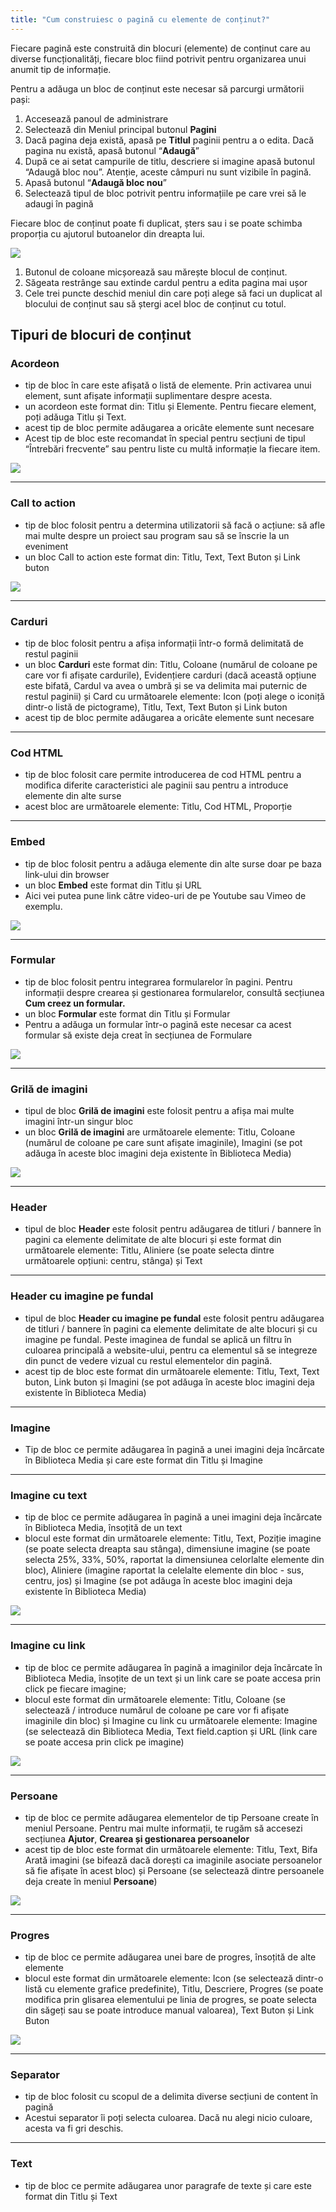 ```yaml
---
title: "Cum construiesc o pagină cu elemente de conținut?"
---
```


Fiecare pagină este construită din blocuri (elemente) de conținut care
au diverse funcționalități, fiecare bloc fiind potrivit pentru
organizarea unui anumit tip de informație.

Pentru a adăuga un bloc de conținut este necesar să parcurgi următorii
pași:

1)  Accesează panoul de administrare
2)  Selectează din Meniul principal butonul **Pagini**
3)  Dacă pagina deja există, apasă pe **Titlul** paginii pentru a o
    edita. Dacă pagina nu există, apasă butonul “**Adaugă**”
4)  După ce ai setat campurile de titlu, descriere si imagine apasă
    butonul “Adaugă bloc nou”. Atenție, aceste câmpuri nu sunt
    vizibile în pagină.
5)  Apasă butonul “**Adaugă bloc nou**”
6)  Selectează tipul de bloc potrivit pentru informațiile pe care vrei
    să le adaugi în pagină

Fiecare bloc de conținut poate fi duplicat, șters sau i se poate schimba
proporția cu ajutorul butoanelor din dreapta lui.

<a href="/build/help/003.png">
    <img src="/build/help/003.png" />
</a>

1)  Butonul de coloane micșorează sau mărește blocul de conținut.
2)  Săgeata restrânge sau extinde cardul pentru a edita pagina mai ușor
3)  Cele trei puncte deschid meniul din care poți alege să faci un
    duplicat al blocului de conținut sau să ștergi acel bloc de
    conținut cu totul.

## Tipuri de blocuri de conținut

### Acordeon

- tip de bloc în care este afișată o listă de elemente. Prin activarea
  unui element, sunt afișate informații suplimentare despre acesta.
- un acordeon este format din: Titlu și Elemente. Pentru fiecare
  element, poți adăuga Titlu și Text.
- acest tip de bloc permite adăugarea a oricâte elemente sunt necesare
- Acest tip de bloc este recomandat în special pentru secțiuni de
  tipul “Întrebări frecvente” sau pentru liste cu multă informație
  la fiecare item.

<a href="/build/help/007.png">
    <img src="/build/help/007.png" />
</a>

---

### Call to action

- tip de bloc folosit pentru a determina utilizatorii să facă o
  acțiune: să afle mai multe despre un proiect
  sau program sau să se înscrie la un eveniment
- un bloc Call to action este format din: Titlu, Text, Text Buton și
  Link buton

<a href="/build/help/012.png">
    <img src="/build/help/012.png" />
</a>

---

### Carduri

- tip de bloc folosit pentru a afișa informații într-o formă
  delimitată de restul paginii
- un bloc **Carduri** este format din: Titlu, Coloane (numărul de
  coloane pe care vor fi afișate cardurile), Evidențiere carduri
  (dacă această opțiune este bifată, Cardul va avea o umbră și se va
  delimita mai puternic de restul paginii) și Card cu următoarele
  elemente: Icon (poți alege o iconiță dintr-o listă de pictograme),
  Titlu, Text, Text Buton și Link buton
- acest tip de bloc permite adăugarea a oricâte elemente sunt necesare

---

### Cod HTML

- tip de bloc folosit care permite introducerea de cod HTML pentru a
  modifica diferite caracteristici ale paginii sau pentru a
  introduce elemente din alte surse
- acest bloc are următoarele elemente: Titlu, Cod HTML, Proporție

---

### Embed

- tip de bloc folosit pentru a adăuga elemente din alte surse doar pe
  baza link-ului din browser
- un bloc **Embed** este format din Titlu și URL
- Aici vei putea pune link către video-uri de pe Youtube sau Vimeo de
  exemplu.

<a href="/build/help/022.png">
    <img src="/build/help/022.png" />
</a>

---

### Formular

- tip de bloc folosit pentru integrarea formularelor în pagini. Pentru
  informații despre crearea și gestionarea formularelor, consultă
  secțiunea **Cum creez un formular.**
- un bloc **Formular** este format din Titlu și Formular
- Pentru a adăuga un formular într-o pagină este necesar ca acest
  formular să existe deja creat în secțiunea de Formulare

<a href="/build/help/002.png">
    <img src="/build/help/002.png" />
</a>

---

### Grilă de imagini

- tipul de bloc **Grilă de imagini** este folosit pentru a afișa mai
  multe imagini într-un singur bloc
- un bloc **Grilă de imagini** are următoarele elemente: Titlu,
  Coloane (numărul de coloane pe care sunt afișate imaginile),
  Imagini (se pot adăuga în aceste bloc imagini deja existente în
  Biblioteca Media)

<a href="/build/help/028.png">
    <img src="/build/help/028.png" />
</a>

---

### Header

- tipul de bloc **Header** este folosit pentru adăugarea de titluri /
  bannere în pagini ca elemente delimitate de alte blocuri și este
  format din următoarele elemente: Titlu, Aliniere (se poate selecta
  dintre următoarele opțiuni: centru, stânga) și Text

---

### Header cu imagine pe fundal

- tipul de bloc **Header cu imagine pe fundal** este folosit pentru
  adăugarea de titluri / bannere în pagini ca elemente delimitate de
  alte blocuri și cu imagine pe fundal. Peste imaginea de fundal se
  aplică un filtru în culoarea principală a website-ului, pentru ca
  elementul să se integreze din punct de vedere vizual cu restul
  elementelor din pagină.
- acest tip de bloc este format din următoarele elemente: Titlu, Text,
  Text buton, Link buton și Imagini (se pot adăuga în aceste bloc
  imagini deja existente în Biblioteca Media)

---

### Imagine

- Tip de bloc ce permite adăugarea în pagină a unei imagini deja
  încărcate în Biblioteca Media și care este format din Titlu și
  Imagine

---

### Imagine cu text

- tip de bloc ce permite adăugarea în pagină a unei imagini deja
  încărcate în Biblioteca Media, însoțită de un text
- blocul este format din următoarele elemente: Titlu, Text, Poziție
  imagine (se poate selecta dreapta sau stânga), dimensiune imagine
  (se poate selecta 25%, 33%, 50%, raportat la dimensiunea
  celorlalte elemente din bloc), Aliniere (imagine raportat la
  celelalte elemente din bloc - sus, centru, jos) și Imagine (se pot
  adăuga în aceste bloc imagini deja existente în Biblioteca Media)

<a href="/build/help/013.png">
    <img src="/build/help/013.png" />
</a>

---

### Imagine cu link

- tip de bloc ce permite adăugarea în pagină a imaginilor deja
  încărcate în Biblioteca Media, însoțite de un text și un link care
  se poate accesa prin click pe fiecare imagine;
- blocul este format din următoarele elemente: Titlu, Coloane (se
  selectează / introduce numărul de coloane pe care vor fi afișate
  imaginile din bloc) și Imagine cu link cu următoarele elemente:
  Imagine (se selectează din Biblioteca Media, Text field.caption și
  URL (link care se poate accesa prin click pe imagine)

<a href="/build/help/019.png">
    <img src="/build/help/019.png" />
</a>

---

### Persoane

- tip de bloc ce permite adăugarea elementelor de tip Persoane create
  în meniul Persoane. Pentru mai multe informații, te rugăm să
  accesezi secțiunea **Ajutor**, **Crearea și gestionarea
  persoanelor**
- acest tip de bloc este format din următoarele elemente: Titlu, Text,
  Bifa Arată imagini (se bifează dacă dorești ca imaginile asociate
  persoanelor să fie afișate în acest bloc) și Persoane (se
  selectează dintre persoanele deja create în meniul **Persoane**)

<a href="/build/help/010.png">
    <img src="/build/help/010.png" />
</a>

---

### Progres

- tip de bloc ce permite adăugarea unei bare de progres, însoțită de
  alte elemente
- blocul este format din următoarele elemente: Icon (se selectează
  dintr-o listă cu elemente grafice predefinite), Titlu, Descriere,
  Progres (se poate modifica prin glisarea elementului pe linia de
  progres, se poate selecta din săgeți sau se poate introduce manual
  valoarea), Text Buton și Link Buton

<a href="/build/help/018.png">
    <img src="/build/help/018.png" />
</a>

---

### Separator

- tip de bloc folosit cu scopul de a delimita diverse secțiuni de
  content în pagină
- Acestui separator îi poți selecta culoarea. Dacă nu alegi nicio
  culoare, acesta va fi gri deschis.

---

### Text

- tip de bloc ce permite adăugarea unor paragrafe de texte și care
  este format din Titlu și Text
